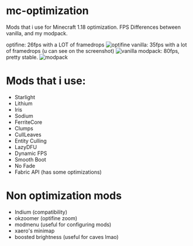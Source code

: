 # mc-optimization
Mods that i use for Minecraft 1.18 optimization.
FPS Differences between vanilla, and my modpack.


optifine: 26fps with a LOT of framedrops
![optifine](https://i.imgur.com/6ayAySg.png)
vanilla: 35fps with a lot of framedrops (u can see on the screenshot)
![vanilla](https://i.imgur.com/hn4aukl.png)
modpack: 80fps, pretty stable.
![modpack](https://i.imgur.com/NVQCBu6.png)

# Mods that i use:

- Starlight
- Lithium
- Iris 
- Sodium
- FerriteCore
- Clumps
- CullLeaves
- Entity Culling
- LazyDFU
- Dynamic FPS
- Smooth Boot
- No Fade
- Fabric API (has some optimizations)

# Non optimization mods 
- Indium (compatibility)
- okzoomer (optifine zoom)
- modmenu (useful for configuring mods)
- xaero's minimap
- boosted brightness (useful for caves lmao)
